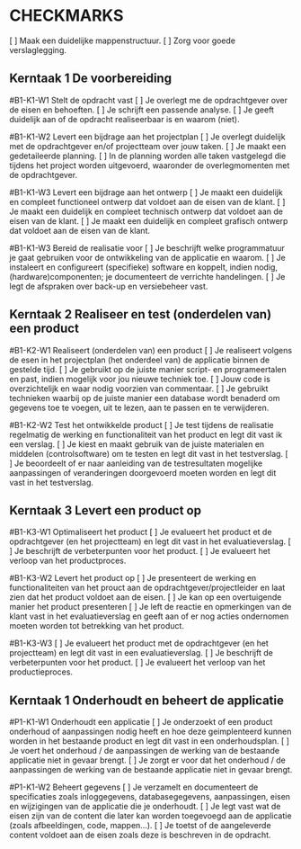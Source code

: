# CHECKMARKS

[ ]  Maak een duidelijke mappenstructuur.
[ ]  Zorg voor goede verslaglegging.


## Kerntaak 1 De voorbereiding

#B1-K1-W1 Stelt de opdracht vast
[ ]  Je overlegt me de opdrachtgever over de eisen en behoeften.
[ ]  Je schrijft een passende analyse.
[ ]  Je geeft duidelijk aan of de opdracht realiseerbaar is en waarom (niet).

#B1-K1-W2 Levert een bijdrage aan het projectplan
[ ]  Je overlegt duidelijk met de opdrachtgever en/of projectteam over jouw taken.
[ ]  Je maakt een gedetaileerde planning.
[ ]  In de planning worden alle taken vastgelegd die tijdens het project worden uitgevoerd,
waaronder de overlegmomenten met de opdrachtgever.

#B1-K1-W3 Levert een bijdrage aan het ontwerp
[ ]  Je maakt een duidelijk en compleet functioneel ontwerp dat voldoet aan de eisen van de klant.
[ ]  Je maakt een duidelijk en compleet technisch ontwerp dat voldoet aan de eisen van de klant.
[ ]  Je maakt een duidelijk en compleet grafisch ontwerp dat voldoet aan de eisen van de klant.

#B1-K1-W3 Bereid de realisatie voor
[ ]  Je beschrijft welke programmatuur je gaat gebruiken voor de ontwikkeling van de applicatie en waarom.
[ ]  Je instaleert en configureert (specifieke) software en koppelt, indien nodig, (hardware)componenten; je documenteert de verrichte handelingen.
[ ]  Je legt de afspraken over back-up en versiebeheer vast.

## Kerntaak 2 Realiseer en test (onderdelen van) een product

#B1-K2-W1 Realiseert (onderdelen van) een product
[ ]  Je realiseert volgens de esen in het projectplan (het onderdeel van) de applicatie binnen de gestelde tijd.
[ ]  Je gebruikt op de juiste manier script- en programeertalen en past, indien mogelijk voor jou nieuwe techniek toe.
[ ]  Jouw code is overzichtelijk en waar nodig voorzien van commentaar.
[ ]  Je gebruikt technieken waarbij op de juiste manier een database wordt benaderd om gegevens toe te voegen, uit te lezen, aan te passen en te verwijderen.

#B1-K2-W2 Test het ontwikkelde product
[ ]  Je test tijdens de realisatie regelmatig de werking en functionaliteit van het product en legt dit vast ik een verslag.
[ ]  Je kiest en maakt gebruik van de juiste materialen en middelen (controlsoftware) om te testen en legt dit vast in het testverslag.
[ ]  Je beoordeelt of er naar aanleiding van de testresultaten mogelijke aanpassingen of veranderingen doorgevoerd moeten worden en legt dit vast in het testverslag.

## Kerntaak 3 Levert een product op

#B1-K3-W1 Optimaliseert het product
[ ]  Je evalueert het product et de opdrachtgever (en het projectteam) en legt dit vast in het evaluatieverslag.
[ ]  Je beschrijft de verbeterpunten voor het product.
[ ]  Je evalueert het verloop van het productproces.

#B1-K3-W2 Levert het product op
[ ]  Je presenteert de werking en functionaliteiten van het prouct aan de opdrachtgever/projectleider en laat zien dat het product voldoet aan de eisen.
[ ]  Je kan op een overtuigende manier het product presenteren
[ ]  Je left de reactie en opmerkingen van de klant vast in het evaluatieverslag en geeft aan of er nog acties ondernomen moeten worden tot betrekking van het product.

#B1-K3-W3
[ ]  Je evalueert het product met de opdrachtgever (en het projectteam) en legt dit vast in een evaluatieverslag.
[ ]  Je beschrijft de verbeterpunten voor het product.
[ ]  Je evalueert het verloop van het productieproces.

## Kerntaak 1 Onderhoudt en beheert de applicatie

#P1-K1-W1 Onderhoudt een applicatie
[ ]  Je onderzoekt of een product onderhoud of aanpassingen nodig heeft en hoe deze geimplenteerd kunnen worden in het bestaande product en legt dit vast in een onderhoudsplan.
[ ]  Je voert het onderhoud / de aanpassingen de werking van de bestaande applicatie niet in gevaar brengt.
[ ]  Je zorgt er voor dat het onderhoud / de aanpassingen de werking van de bestaande applicatie niet in gevaar brengt.

#P1-K1-W2 Beheert gegevens
[ ]  Je verzamelt en documenteert de specificaties zoals inloggegevens, databasegegevens, aanpassingen, eisen en wijzigingen van de applicatie die je onderhoudt.
[ ]  Je legt vast wat de eisen zijn van de content die later kan worden toegevoegd aan de applicatie (zoals afbeeldingen, code, mappen...).
[ ]  Je toetst of de aangeleverde content voldoet aan de eisen zoals deze is beschreven in de opdracht.